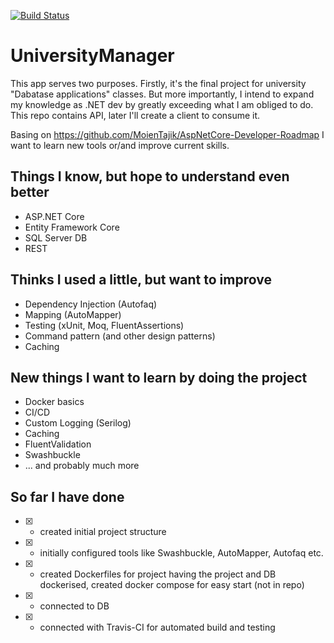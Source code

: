 [![Build Status](https://travis-ci.org/marcinCzapiewski/UniversityManager.svg?branch=master)](https://travis-ci.org/marcinCzapiewski/UniversityManager)
# UniversityManager

This app serves two purposes. Firstly, it's the final project for university "Dabatase applications" classes. But more importantly, I intend to expand my knowledge as .NET dev by greatly exceeding what I am obliged to do. This repo contains API, later I'll create a client to consume it.

Basing on https://github.com/MoienTajik/AspNetCore-Developer-Roadmap I want to learn new tools or/and improve current skills.

## Things I know, but hope to understand even better
* ASP.NET Core
* Entity Framework Core
* SQL Server DB
* REST

## Thinks I used a little, but want to improve
* Dependency Injection (Autofaq)
* Mapping (AutoMapper)
* Testing (xUnit, Moq, FluentAssertions)
* Command pattern (and other design patterns)
* Caching

## New things I want to learn by doing the project
* Docker basics
* CI/CD
* Custom Logging (Serilog)
* Caching
* FluentValidation
* Swashbuckle
* ... and probably much more

## So far I have done

- [x] - created initial project structure
- [x] - initially configured tools like Swashbuckle, AutoMapper, Autofaq etc.
- [x] - created Dockerfiles for project having the project and DB dockerised, created docker compose for easy start (not in repo)
- [x] - connected to DB
- [x] - connected with Travis-CI for automated build and testing
